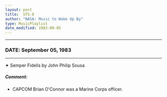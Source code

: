 ```yaml
---
layout: post
title:  STS-8
author: "NASA: Music to Wake Up By"
type: MusicPlaylist
date_modified: 1983-09-05
---
```


----
### DATE: September 05, 1983
----
✦ Semper Fidelis by John Philip Sousa

##### Comment:
* CAPCOM Brian O'Connor was a Marine Corps officer.
